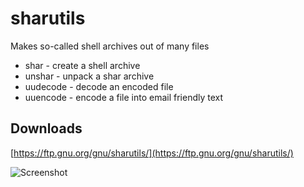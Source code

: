 # sharutils
Makes so-called shell archives out of many files

* shar - create a shell archive    
* unshar - unpack a shar archive    
* uudecode - decode an encoded file    
* uuencode - encode a file into email friendly text    

## Downloads
[https://ftp.gnu.org/gnu/sharutils/](https://ftp.gnu.org/gnu/sharutils/)

![Screenshot](https://screenshots.debian.net/package/sharutils)
